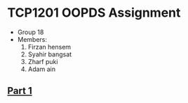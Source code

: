 # TCP1201 OOPDS Assignment
- Group 18
- Members:
  1. Firzan hensem
  2. Syahir bangsat
  3. Zharf puki
  4. Adam ain
## [Part 1](https://github.com/firzanruzain/TCP1201-OOPDS-G18/blob/main/PART1.md#part-1)
